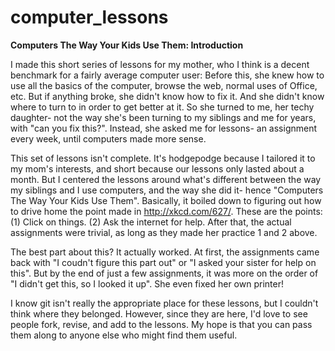 computer_lessons
================

<b>Computers The Way Your Kids Use Them: Introduction</b>

I made this short series of lessons for my mother, who I think is a decent benchmark for a fairly average computer user:
Before this, she knew how to use all the basics of the computer, browse the web, normal uses of Office, etc.
But if anything broke, she didn't know how to fix it. And she didn't know where to turn to in order to get better at it.
So she turned to me, her techy daughter- not the way she's been turning to my siblings and me for years, with "can you fix this?".
Instead, she asked me for lessons- an assignment every week, until computers made more sense.

This set of lessons isn't complete.
It's hodgepodge because I tailored it to my mom's interests, and short because our lessons only lasted about a month.
But I centered the lessons around what's different between the way my siblings and I use computers, and the way she did it- hence "Computers The Way Your Kids Use Them".
Basically, it boiled down to figuring out how to drive home the point made in http://xkcd.com/627/.
These are the points:
(1) Click on things.
(2) Ask the internet for help.
After that, the actual assignments were trivial, as long as they made her practice 1 and 2 above.

The best part about this? It actually worked.
At first, the assignments came back with "I coudn't figure this part out" or "I asked your sister for help on this".
But by the end of just a few assignments, it was more on the order of "I didn't get this, so I looked it up".
She even fixed her own printer!

I know git isn't really the appropriate place for these lessons, but I couldn't think where they belonged.
However, since they are here, I'd love to see people fork, revise, and add to the lessons.
My hope is that you can pass them along to anyone else who might find them useful.

